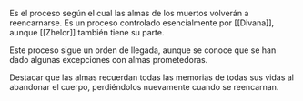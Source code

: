 Es el proceso según el cual las almas de los muertos volverán a reencarnarse. Es un proceso controlado esencialmente por [[Divana]], aunque [[Zhelor]] también tiene su parte.

Este proceso sigue un orden de llegada, aunque se conoce que se han dado algunas excepciones con almas prometedoras. 

Destacar que las almas recuerdan todas las memorias de todas sus vidas al abandonar el cuerpo, perdiéndolos nuevamente cuando se reencarnan.